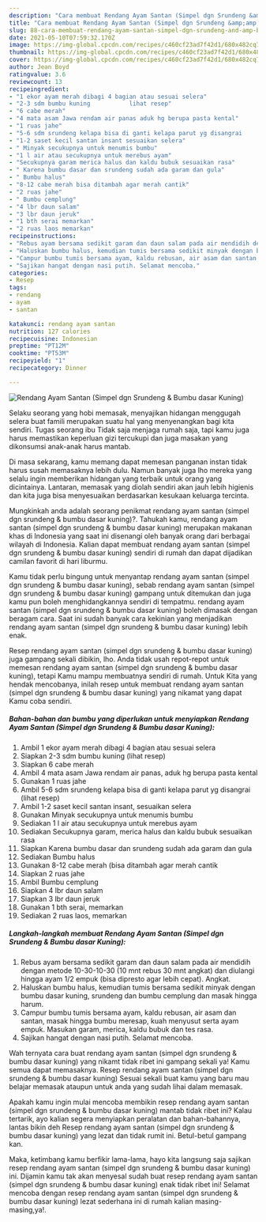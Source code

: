 ```yaml
---
description: "Cara membuat Rendang Ayam Santan (Simpel dgn Srundeng &amp;amp; Bumbu dasar Kuning) yang nikmat Untuk Jualan"
title: "Cara membuat Rendang Ayam Santan (Simpel dgn Srundeng &amp;amp; Bumbu dasar Kuning) yang nikmat Untuk Jualan"
slug: 88-cara-membuat-rendang-ayam-santan-simpel-dgn-srundeng-and-amp-bumbu-dasar-kuning-yang-nikmat-untuk-jualan
date: 2021-05-10T07:59:32.170Z
image: https://img-global.cpcdn.com/recipes/c460cf23ad7f42d1/680x482cq70/rendang-ayam-santan-simpel-dgn-srundeng-bumbu-dasar-kuning-foto-resep-utama.jpg
thumbnail: https://img-global.cpcdn.com/recipes/c460cf23ad7f42d1/680x482cq70/rendang-ayam-santan-simpel-dgn-srundeng-bumbu-dasar-kuning-foto-resep-utama.jpg
cover: https://img-global.cpcdn.com/recipes/c460cf23ad7f42d1/680x482cq70/rendang-ayam-santan-simpel-dgn-srundeng-bumbu-dasar-kuning-foto-resep-utama.jpg
author: Jean Boyd
ratingvalue: 3.6
reviewcount: 13
recipeingredient:
- "1 ekor ayam merah dibagi 4 bagian atau sesuai selera"
- "2-3 sdm bumbu kuning           lihat resep"
- "6 cabe merah"
- "4 mata asam Jawa rendam air panas aduk hg berupa pasta kental"
- "1 ruas jahe"
- "5-6 sdm srundeng kelapa bisa di ganti kelapa parut yg disangrai           lihat resep"
- "1-2 saset kecil santan insant sesuaikan selera"
- " Minyak secukupnya untuk menumis bumbu"
- "1 l air atau secukupnya untuk merebus ayam"
- "Secukupnya garam merica halus dan kaldu bubuk sesuaikan rasa"
- " Karena bumbu dasar dan srundeng sudah ada garam dan gula"
- " Bumbu halus"
- "8-12 cabe merah bisa ditambah agar merah cantik"
- "2 ruas jahe"
- " Bumbu cemplung"
- "4 lbr daun salam"
- "3 lbr daun jeruk"
- "1 bth serai memarkan"
- "2 ruas laos memarkan"
recipeinstructions:
- "Rebus ayam bersama sedikit garam dan daun salam pada air mendidih dengan metode 10-30-10-30 (10 mnt rebus 30 mnt angkat) dan diulangi hingga ayam 1/2 empuk (bisa dipresto agar lebih cepat). Angkat."
- "Haluskan bumbu halus, kemudian tumis bersama sedikit minyak dengan bumbu dasar kuning, srundeng dan bumbu cemplung dan masak hingga harum."
- "Campur bumbu tumis bersama ayam, kaldu rebusan, air asam dan santan, masak hingga bumbu meresap, kuah menyusut serta ayam empuk. Masukan garam, merica, kaldu bubuk dan tes rasa."
- "Sajikan hangat dengan nasi putih. Selamat mencoba."
categories:
- Resep
tags:
- rendang
- ayam
- santan

katakunci: rendang ayam santan 
nutrition: 127 calories
recipecuisine: Indonesian
preptime: "PT12M"
cooktime: "PT53M"
recipeyield: "1"
recipecategory: Dinner

---
```



![Rendang Ayam Santan (Simpel dgn Srundeng &amp; Bumbu dasar Kuning)](https://img-global.cpcdn.com/recipes/c460cf23ad7f42d1/680x482cq70/rendang-ayam-santan-simpel-dgn-srundeng-bumbu-dasar-kuning-foto-resep-utama.jpg)

Selaku seorang yang hobi memasak, menyajikan hidangan menggugah selera buat famili merupakan suatu hal yang menyenangkan bagi kita sendiri. Tugas seorang ibu Tidak saja menjaga rumah saja, tapi kamu juga harus memastikan keperluan gizi tercukupi dan juga masakan yang dikonsumsi anak-anak harus mantab.

Di masa  sekarang, kamu memang dapat memesan panganan instan tidak harus susah memasaknya lebih dulu. Namun banyak juga lho mereka yang selalu ingin memberikan hidangan yang terbaik untuk orang yang dicintainya. Lantaran, memasak yang diolah sendiri akan jauh lebih higienis dan kita juga bisa menyesuaikan berdasarkan kesukaan keluarga tercinta. 



Mungkinkah anda adalah seorang penikmat rendang ayam santan (simpel dgn srundeng &amp; bumbu dasar kuning)?. Tahukah kamu, rendang ayam santan (simpel dgn srundeng &amp; bumbu dasar kuning) merupakan makanan khas di Indonesia yang saat ini disenangi oleh banyak orang dari berbagai wilayah di Indonesia. Kalian dapat membuat rendang ayam santan (simpel dgn srundeng &amp; bumbu dasar kuning) sendiri di rumah dan dapat dijadikan camilan favorit di hari liburmu.

Kamu tidak perlu bingung untuk menyantap rendang ayam santan (simpel dgn srundeng &amp; bumbu dasar kuning), sebab rendang ayam santan (simpel dgn srundeng &amp; bumbu dasar kuning) gampang untuk ditemukan dan juga kamu pun boleh menghidangkannya sendiri di tempatmu. rendang ayam santan (simpel dgn srundeng &amp; bumbu dasar kuning) boleh dimasak dengan beragam cara. Saat ini sudah banyak cara kekinian yang menjadikan rendang ayam santan (simpel dgn srundeng &amp; bumbu dasar kuning) lebih enak.

Resep rendang ayam santan (simpel dgn srundeng &amp; bumbu dasar kuning) juga gampang sekali dibikin, lho. Anda tidak usah repot-repot untuk memesan rendang ayam santan (simpel dgn srundeng &amp; bumbu dasar kuning), tetapi Kamu mampu membuatnya sendiri di rumah. Untuk Kita yang hendak mencobanya, inilah resep untuk membuat rendang ayam santan (simpel dgn srundeng &amp; bumbu dasar kuning) yang nikamat yang dapat Kamu coba sendiri.

<!--inarticleads1-->

##### Bahan-bahan dan bumbu yang diperlukan untuk menyiapkan Rendang Ayam Santan (Simpel dgn Srundeng &amp; Bumbu dasar Kuning):

1. Ambil 1 ekor ayam merah dibagi 4 bagian atau sesuai selera
1. Siapkan 2-3 sdm bumbu kuning           (lihat resep)
1. Siapkan 6 cabe merah
1. Ambil 4 mata asam Jawa rendam air panas, aduk hg berupa pasta kental
1. Gunakan 1 ruas jahe
1. Ambil 5-6 sdm srundeng kelapa bisa di ganti kelapa parut yg disangrai           (lihat resep)
1. Ambil 1-2 saset kecil santan insant, sesuaikan selera
1. Gunakan  Minyak secukupnya untuk menumis bumbu
1. Sediakan 1 l air atau secukupnya untuk merebus ayam
1. Sediakan Secukupnya garam, merica halus dan kaldu bubuk sesuaikan rasa
1. Siapkan  Karena bumbu dasar dan srundeng sudah ada garam dan gula
1. Sediakan  Bumbu halus
1. Gunakan 8-12 cabe merah (bisa ditambah agar merah cantik
1. Siapkan 2 ruas jahe
1. Ambil  Bumbu cemplung
1. Siapkan 4 lbr daun salam
1. Siapkan 3 lbr daun jeruk
1. Gunakan 1 bth serai, memarkan
1. Sediakan 2 ruas laos, memarkan




<!--inarticleads2-->

##### Langkah-langkah membuat Rendang Ayam Santan (Simpel dgn Srundeng &amp; Bumbu dasar Kuning):

1. Rebus ayam bersama sedikit garam dan daun salam pada air mendidih dengan metode 10-30-10-30 (10 mnt rebus 30 mnt angkat) dan diulangi hingga ayam 1/2 empuk (bisa dipresto agar lebih cepat). Angkat.
1. Haluskan bumbu halus, kemudian tumis bersama sedikit minyak dengan bumbu dasar kuning, srundeng dan bumbu cemplung dan masak hingga harum.
1. Campur bumbu tumis bersama ayam, kaldu rebusan, air asam dan santan, masak hingga bumbu meresap, kuah menyusut serta ayam empuk. Masukan garam, merica, kaldu bubuk dan tes rasa.
1. Sajikan hangat dengan nasi putih. Selamat mencoba.




Wah ternyata cara buat rendang ayam santan (simpel dgn srundeng &amp; bumbu dasar kuning) yang nikamt tidak ribet ini gampang sekali ya! Kamu semua dapat memasaknya. Resep rendang ayam santan (simpel dgn srundeng &amp; bumbu dasar kuning) Sesuai sekali buat kamu yang baru mau belajar memasak ataupun untuk anda yang sudah lihai dalam memasak.

Apakah kamu ingin mulai mencoba membikin resep rendang ayam santan (simpel dgn srundeng &amp; bumbu dasar kuning) mantab tidak ribet ini? Kalau tertarik, ayo kalian segera menyiapkan peralatan dan bahan-bahannya, lantas bikin deh Resep rendang ayam santan (simpel dgn srundeng &amp; bumbu dasar kuning) yang lezat dan tidak rumit ini. Betul-betul gampang kan. 

Maka, ketimbang kamu berfikir lama-lama, hayo kita langsung saja sajikan resep rendang ayam santan (simpel dgn srundeng &amp; bumbu dasar kuning) ini. Dijamin kamu tak akan menyesal sudah buat resep rendang ayam santan (simpel dgn srundeng &amp; bumbu dasar kuning) enak tidak ribet ini! Selamat mencoba dengan resep rendang ayam santan (simpel dgn srundeng &amp; bumbu dasar kuning) lezat sederhana ini di rumah kalian masing-masing,ya!.

